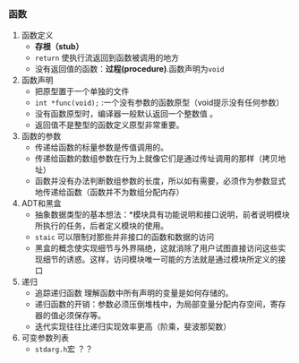 ### 函数

1. 函数定义
	- **存根（stub）**
	- `return` 使执行流返回到函数被调用的地方
	- 没有返回值的函数：**过程(procedure)**.函数声明为`void`
2. 函数声明
	- 把原型置于一个单独的文件
	- `int *func(void);` :一个没有参数的函数原型（void提示没有任何参数）
	- 没有函数原型时，编译器一般默认返回一个整数值 。
	- 返回值不是整型的函数定义原型非常重要。
3. 函数的参数
	- 传递给函数的标量参数是传值调用的。
	- 传递给函数的数组参数在行为上就像它们是通过传址调用的那样（拷贝地址）
	- 函数并没有办法判断数组参数的长度，所以如有需要，必须作为参数显式地传递给函数（函数并不为数组分配内存）
4. ADT和黑盒
	- 抽象数据类型的基本想法：*模块具有功能说明和接口说明，前者说明模块所执行的任务，后者定义模块的使用。
	- `staic` 可以限制对那些并非接口的函数和数据的访问
	- 黑盒的概念使实现细节与外界隔绝，这就消除了用户试图直接访问这些实现细节的诱惑。这样，访问模块唯一可能的方法就是通过模块所定义的接口
5. 递归
	- 追踪递归函数	理解函数中所有声明的变量是如何存储的。
	- 递归函数的开销：参数必须压倒堆栈中，为局部变量分配内存空间，寄存器的值必须保存等。
	- 迭代实现往往比递归实现效率更高（阶乘，斐波那契数）
6. 可变参数列表
	- `stdarg.h`宏	？？
